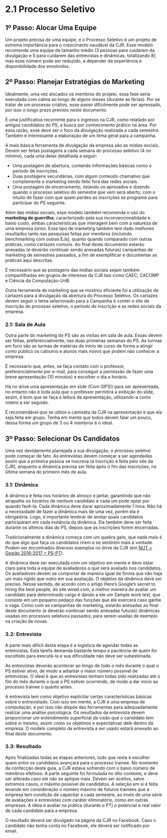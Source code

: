 # 2.1 Processo Seletivo

## 1º Passo: Alocar Uma Equipe

Um projeto precisa de uma equipe, e o Processo Seletivo é um projeto de extrema importância para o crescimento saudável da CJR. Esse modelo recomenda uma equipe de tamanho médio \(3 pessoas para cuidarem da divulgação e 5 para cuidarem das entrevistas e dinâmicas, totalizando 8\), mas esse número pode ser reduzido, a depender da experiência e disponibilidade dos envolvidos.

## 2º Passo: Planejar Estratégias de Marketing

Idealmente, uma vez alocados os membros do projeto, essa fase seria executada com calma ao longo de alguns meses \(durante as férias\). Por se tratar de um processo criativo, esse passo dificilmente pode ser apressado, por isso o longo prazo previsto neste documento.

É uma justificativa recorrente para o ingresso na CJR, como relatado por antigos candidatos do PS, a busca por conhecimento prático na área. Por essa razão, esse deve ser o foco da divulgação realizada a cada semestre. Também é interessante a elaboração de um tema geral para a campanha.

A mais básica ferramenta de divulgação da empresa são as mídias sociais. Devem ser feitas postagens a cada semana do processo seletivo \(4 no mínimo\), cada uma delas detalhada a seguir:

* Uma postagem de abertura, contendo informações básicas como o período de inscrições.
* Duas postagens secundárias, com algum conteúdo chamativo que complemente o marketing sendo feito fora das redes sociais.
* Uma postagem de encerramento, listando os aprovados e dizendo quando o processo seletivo do semestre que vem será aberto, com o intuito de fazer com que quem perdeu as inscrições se programe para participar do PS seguinte.

Além das mídias sociais, esse modelo também recomenda o uso do **marketing de guerrilha**, caracterizado pela sua inconvencionalidade e baixo custo, ambas características que interagem bem com a natureza de uma empresa júnior. Esse tipo de marketing também tem dado melhores resultados tanto nas pesquisas feitas por membros \(incluindo benchmarking com outras EJs\), quanto quando comparado com outras práticas, como cartazes comuns. Ao final deste documento estarão anexadas \(e deverão continuar sendo anexadas futuras\) campanhas de marketing de semestres passados, a fim de exemplificar e documentar as práticas aqui descritas.

É necessário que as postagens das mídias sociais sejam também compartilhadas em grupos de interesse da CJR tais como CAEC, CACOMP e Ciência da Computação-UnB.

Outra ferramenta de marketing que se mostrou eficiente foi a utilização de cartazes para a divulgação da abertura do Processo Seletivo. Os cartazes devem seguir o tema selecionado para a Campanha e conter o site de inscrição do processo seletivo, o período de inscrição e as redes sociais da empresa.

### 2.1: Sala de Aula

Outra parte do marketing do PS são as visitas em sala de aula. Essas devem ser feitas, preferencialmente, nas duas primeiras semanas do PS. As turmas em foco são as turmas de matérias de início de curso de forma a atingir como público os calouros e alunos mais novos que podem não conhecer a empresa.

É necessário que, antes, se faça contato com o professor, preferencialmente por e-mail, para conseguir a permissão de fazer uma breve apresentação (10 minutos) e escolher o dia e horário.

Há no drive uma apresentação em slide (Com GIFS!) para ser apresentada, no entanto não é toda aula que o professor permitirá a exibição do slide, assim, é bom que se faça a leitura da apresentação, utilizando-a como roteiro a ser seguido.

É recomendável que se utilize a camiseta da CJR na apresentação e que ela seja feita em grupo. Tenha em mente que todos devem falar um pouco, dessa forma um grupo de 3 ou 4 membros é o ideal.


## 3º Passo: Selecionar Os Candidatos

Uma vez devidamente planejada a sua divulgação, o processo seletivo pode começar de fato. As entrevistas devem começar a ser agendadas assim que a primeira pessoa se inscreva \(a inscrição é feita pelo site da CJR\), enquanto a dinâmica precisa ser feita após o fim das inscrições, na última semana do primeiro mês de aula.

### 3.1: Dinâmica

A dinâmica é feita nos horários de almoço e jantar, garantindo que não atrapalhe os horários de nenhum candidato e cada um pode optar por quando fazê-la. Cada dinâmica deve durar aproximadamente 1 hora. Não há a necessidade de fazer a dinâmica mais de uma vez, porém ela é obrigatória. Logo, é importante lembrar de anotar quais candidatos participaram em cada instância da dinâmica. Ela também deve ser feita durante os últimos dias do PS, depois que as inscrições forem encerradas.

Tradicionalmente a dinâmica começa com um quebra gelo, que nada mais é do que algo que faça os candidatos rirem e se sentirem mais à vontade. Podem ser encontrados diversos exemplos no drive da CJR \(em [NUT &gt; Gestão 2016-2017 &gt; PS-PT](https://drive.google.com/drive/folders/0B5cTnCcq1VXLUWkxbGFWZmg4LVE)\).

A dinâmica deve ser executada com um objetivo em mente e deve estar claro para toda a equipe de avaliadores o que será avaliado nos candidatos. Os avaliadores devem se comportar de maneira igual de forma que não haja um mais rígido que outro em sua avaliação. O objetivo da dinâmica deve ser preciso. Nesse sentido, de acordo com o artigo Here’s Google’s secret to hiring the best people, do site wired.com, a melhor maneira de avaliar um candidato para determinado cargo é dando a ele um Sample work test, que consiste em um pequeno pedaço das funções que ele exercerá caso ganhe a vaga. Como com as campanhas de marketing, estarão anexadas ao final deste documento \(e deverão continuar sendo anexadas futuras\) dinâmicas usadas em processos seletivos passados, para serem usadas de exemplo na criação de novas.

### 3.2: Entrevista

A parte mais difícil desta etapa é a logística de agendar todas as entrevistas. Esta tarefa demanda bastante tempo e paciência de quem for escolhido para executá-la e sua dificuldade não deve ser subestimada.

As entrevistas deverão acontecer ao longo de todo o mês durante o qual o PS estiver ativo, de modo a adiantar o maior número possível de entrevistas. O ideal é que as entrevistas tenham todas sido realizadas até o fim do mês durante o qual o PS estiver ocorrendo, de modo a dar início ao processo trainee o quanto antes.

A entrevista tem como objetivo explicitar certas características básicas sobre o entrevistado. Com isso em mente, a CJR é uma empresa de computação, e por isso não dispõe das ferramentas para adequadamente realizar uma análise psicológica. Os resultados da entrevista devem proporcionar um entendimento superficial da visão que o candidato tem sobre si mesmo, assim como os objetivos e expectativas dele dentro da empresa. O modelo completo da entrevista a ser usado estará anexado ao final deste documento.

### 3.3: Resultado

Após finalizadas todas as etapas anteriores, tudo que resta é escolher quem entre os candidatos avançará para o processo trainee. No momento da confecção deste guia, a CJR estava sofrendo com o baixo número de membros efetivos. A parte seguinte foi formulada no dito contexto, e deve ser alterada caso ele não se aplique mais. Devem ser aceitos, salvo extremos casos, o máximo possível de candidatos. A seleção em si é feita levando em consideração o número máximo de futuros trainees que a empresa tem condição de capacitar a cada semestre, ao invés de uma série de avaliações e entrevistas com caráter eliminatório, como em outras empresas. A ideia é avaliar na prática \(durante o PT\) o potencial e real valor de cada candidato para a empresa.

O resultado deverá ser divulgado na página da CJR no Facebook. Caso o candidato não tenha conta no Facebook, ele deverá ser notificado por email.

